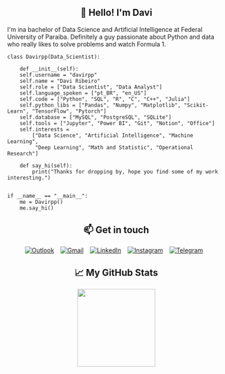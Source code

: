 

<h2 align="center">👋 Hello! I'm Davi</h2>
  
I'm ina bachelor of Data Science and Artificial Intelligence at Federal University of Paraiba. Definitely a guy passionate about Python and data who really likes to solve problems and watch Formula 1.


```
class Davirpp(Data_Scientist):

    def __init__(self):
    self.username = "davirpp"
    self.name = "Davi Ribeiro"
    self.role = ["Data Scientist", "Data Analyst"]
    self.language_spoken = ["pt_BR", "en_US"]
    self.code = ["Python", "SQL", "R", "C", "C++", "Julia"]
    self.python_libs = ["Pandas", "Numpy", "Matplotlib", "Scikit-Learn", "TensorFlow", "Pytorch"]
    self.database = ["MySQL", "PostgreSQL", "SQLite"]
    self.tools = ["Jupyter", "Power BI", "Git", "Notion", "Office"]
    self.interests =
        ["Data Science", "Artificial Intelligence", "Machine Learning",
         "Deep Learning", "Math and Statistic", "Operational Research"]

    def say_hi(self):
        print("Thanks for dropping by, hope you find some of my work interesting.")


if __name__ == "__main__":
    me = Davirpp()
    me.say_hi()

```

<div align='center'>

## 📫 Get in touch
[![Outlook](https://img.shields.io/badge/Microsoft_Outlook-0078D4?style=for-the-badge&logo=microsoft-outlook&logoColor=white)](mailto:davirpp@hotmail.com) &ensp;
[![Gmail](https://img.shields.io/badge/Gmail-D14836?style=for-the-badge&logo=gmail&logoColor=white)](mailto:davirpp.ds@gmail.com) &ensp;
[![LinkedIn](https://img.shields.io/badge/linkedin-%230077B5.svg?style=for-the-badge&logo=linkedin&logoColor=white)](https://www.linkedin.com/in/davirpp) &ensp;
[![Instagram](https://img.shields.io/badge/Instagram-%23E4405F.svg?style=for-the-badge&logo=Instagram&logoColor=white)](https://instagram.com/davirpp) &ensp;
[![Telegram](https://img.shields.io/badge/Telegram-2CA5E0?style=for-the-badge&logo=telegram&logoColor=white)](https://t.me/Davirpp) &ensp;

## &#x1f4c8; My GitHub Stats
<div>
  <a href="https://github.com/davirpp">
  <img height="180em" src="https://github-profile-summary-cards.vercel.app/api/cards/profile-details?username=davirpp&theme=github_dark"/>
</div>
